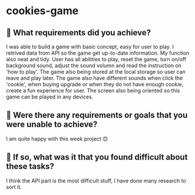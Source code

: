 # cookies-game

## 🎯 What requirements did you achieve?
I was able to build a game with basic concept, easy for user to play. I retrived data from API so the game get up-to-date information. My function also neat and tidy. User has all abilities to play, reset the game, turn on/off background sound, adjust the sound volumn and read the instruction on 'how to play'. The game also being stored at the local storage so user can leave and play later. The game also have different sounds when click the 'cookie', when buying upgrade or when they do not have enough cookie, create a fun experience for user. The screen also being oriented so this game can be played in any devices.
## 🎯 Were there any requirements or goals that you were unable to achieve?
I am quite happy with this week project 😊
## 🎯 If so, what was it that you found difficult about these tasks?
I think the API part is the most difficult stuff, I have done many research to sort it.
